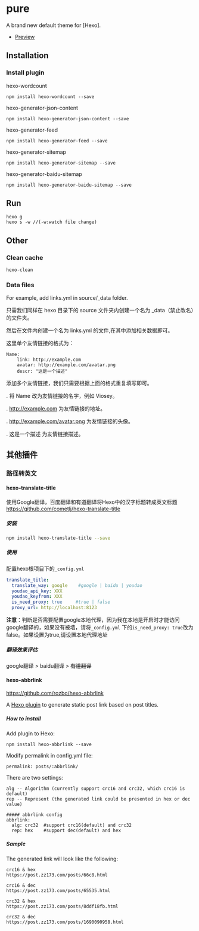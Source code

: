 # pure

A brand new default theme for [Hexo].

- [Preview](http://blog.cofess.com/)

## Installation

### Install plugin
hexo-wordcount
```
npm install hexo-wordcount --save
```
hexo-generator-json-content
```
npm install hexo-generator-json-content --save
```
hexo-generator-feed
```
npm install hexo-generator-feed --save
```
hexo-generator-sitemap
```
npm install hexo-generator-sitemap --save
```
hexo-generator-baidu-sitemap
```
npm install hexo-generator-baidu-sitemap --save
```

## Run
```
hexo g
hexo s -w //(-w:watch file change)
```

## Other
### Clean cache
```
hexo-clean
```
### Data files
For example, add links.yml in source/_data folder.

只需我们同样在 hexo 目录下的 source 文件夹内创建一个名为 _data（禁止改名）的文件夹。

然后在文件内创建一个名为 links.yml 的文件,在其中添加相关数据即可。

这里单个友情链接的格式为：
```
Name:
    link: http://example.com
    avatar: http://example.com/avatar.png
    descr: "这是一个描述"
```
添加多个友情链接，我们只需要根据上面的格式重复填写即可。

. 将 Name 改为友情链接的名字，例如 Viosey。

. http://example.com 为友情链接的地址。

. http://example.com/avatar.png 为友情链接的头像。

. 这是一个描述 为友情链接描述。

## 其他插件
### 路径转英文
#### hexo-translate-title
使用Google翻译，百度翻译和有道翻译将Hexo中的汉字标题转成英文标题
https://github.com/cometlj/hexo-translate-title

##### 安装
```bash
npm install hexo-translate-title --save
```
##### 使用
配置hexo根项目下的`_config.yml`

```yml
translate_title:
  translate_way: google    #google | baidu | youdao
  youdao_api_key: XXX
  youdao_keyfrom: XXX
  is_need_proxy: true     #true | false
  proxy_url: http://localhost:8123
```
**注意**：判断是否需要配置google本地代理，因为我在本地是开启时才能访问google翻译的，如果没有被墙，请将`_config.yml` 下的`is_need_proxy: true`改为false。如果设置为true,请设置本地代理地址

##### 翻译效果评估
google翻译 > baidu翻译 > ~~有道翻译~~

#### hexo-abbrlink
https://github.com/rozbo/hexo-abbrlink

A [Hexo plugin](https://hexo.io/plugins/) to generate static post link based on post titles.

##### How to install

Add plugin to Hexo:

```
npm install hexo-abbrlink --save
```

Modify permalink in config.yml file:

```
permalink: posts/:abbrlink/
```

There are two settings:

```
alg -- Algorithm (currently support crc16 and crc32, which crc16 is default)
rep -- Represent (the generated link could be presented in hex or dec value)
```

```
##### abbrlink config
abbrlink:
  alg: crc32  #support crc16(default) and crc32
  rep: hex    #support dec(default) and hex
```

##### Sample

The generated link will look like the following:

```
crc16 & hex
https://post.zz173.com/posts/66c8.html

crc16 & dec
https://post.zz173.com/posts/65535.html
```

```
crc32 & hex
https://post.zz173.com/posts/8ddf18fb.html

crc32 & dec
https://post.zz173.com/posts/1690090958.html
```

